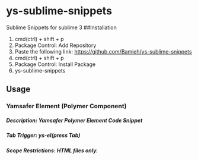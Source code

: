 # ys-sublime-snippets
Sublime Snippets for sublime 3
##Installation
1. cmd(ctrl) + shift + p
2. Package Control: Add Repository
3. Paste the following link: https://github.com/Bamieh/ys-sublime-snippets
4. cmd(ctrl) + shift + p
6. Package Control: Install Package
5. ys-sublime-snippets

## Usage
### Yamsafer Element (Polymer Component)
##### Description: Yamsafer Polymer Element Code Snippet
##### Tab Trigger: ys-el(press Tab)
##### Scope Restrictions: HTML files only.
